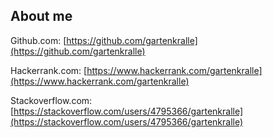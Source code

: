 ## About me

Github.com: [https://github.com/gartenkralle](https://github.com/gartenkralle)

Hackerrank.com: [https://www.hackerrank.com/gartenkralle](https://www.hackerrank.com/gartenkralle)

Stackoverflow.com: [https://stackoverflow.com/users/4795366/gartenkralle](https://stackoverflow.com/users/4795366/gartenkralle)
